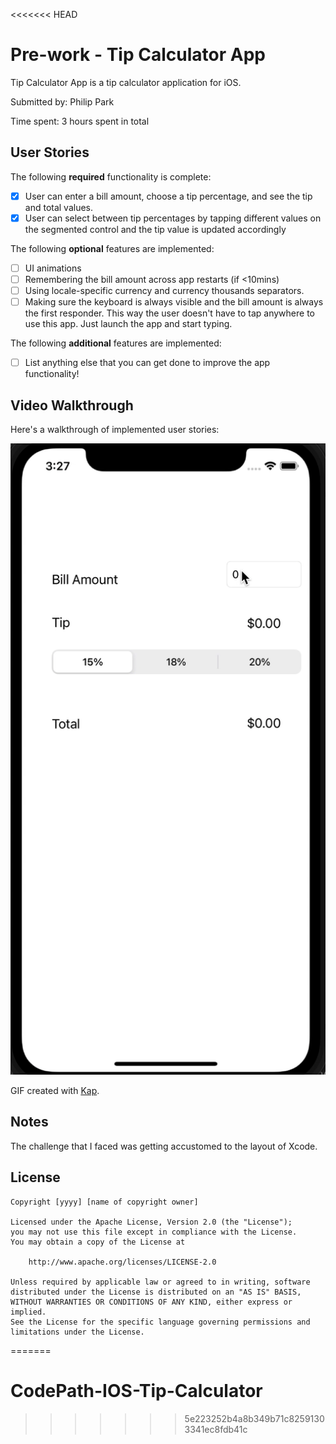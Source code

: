 <<<<<<< HEAD
# Pre-work - Tip Calculator App

Tip Calculator App is a tip calculator application for iOS.

Submitted by: Philip Park

Time spent: 3 hours spent in total

## User Stories

The following **required** functionality is complete:

* [x] User can enter a bill amount, choose a tip percentage, and see the tip and total values.
* [x] User can select between tip percentages by tapping different values on the segmented control and the tip value is updated accordingly

The following **optional** features are implemented:

* [ ] UI animations
* [ ] Remembering the bill amount across app restarts (if <10mins)
* [ ] Using locale-specific currency and currency thousands separators.
* [ ] Making sure the keyboard is always visible and the bill amount is always the first responder. This way the user doesn't have to tap anywhere to use this app. Just launch the app and start typing.

The following **additional** features are implemented:

- [ ] List anything else that you can get done to improve the app functionality!

## Video Walkthrough

Here's a walkthrough of implemented user stories:

<img src='https://github.com/philipjpark/CodePath-IOS-Tip-Calculator/blob/main/Tip_Calculator_App.gif' title='Tip Calculator App' width='' alt='Tip Calculator App' />

GIF created with [Kap](https://getkap.co/).

## Notes

The challenge that I faced was getting accustomed to the layout of Xcode. 

## License

    Copyright [yyyy] [name of copyright owner]

    Licensed under the Apache License, Version 2.0 (the "License");
    you may not use this file except in compliance with the License.
    You may obtain a copy of the License at

        http://www.apache.org/licenses/LICENSE-2.0

    Unless required by applicable law or agreed to in writing, software
    distributed under the License is distributed on an "AS IS" BASIS,
    WITHOUT WARRANTIES OR CONDITIONS OF ANY KIND, either express or implied.
    See the License for the specific language governing permissions and
    limitations under the License.
=======
# CodePath-IOS-Tip-Calculator
>>>>>>> 5e223252b4a8b349b71c82591303341ec8fdb41c
